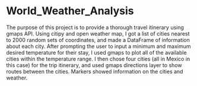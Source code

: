 # World_Weather_Analysis

The purpose of this project is to provide a thorough travel itinerary using gmaps API. Using citipy and open weather map, I got a list of cities nearest to 2000 random sets of coordinates, and made a DataFrame of information about each city. After prompting the user to input a minimum and maximum desired temperature for their stay, I used gmaps to plot all of the available cities within the temperature range. I then chose four cities (all in Mexico in this case) for the trip itinerary, and used gmaps directions layer to show routes between the cities. Markers showed information on the cities and weather.
